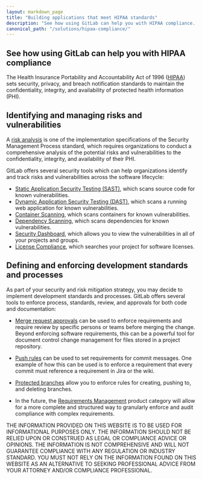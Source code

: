 ```yaml
---
layout: markdown_page
title: "Building applications that meet HIPAA standards"
description: "See how using GitLab can help you with HIPAA compliance. Find more information here!"
canonical_path: "/solutions/hipaa-compliance/"
---
```

## See how using GitLab can help you with HIPAA compliance

The  Health Insurance Portability and Accountability Act of 1996 ([HIPAA](https://www.hhs.gov/hipaa/for-professionals/index.html)) sets security, privacy, and breach notification standards to maintain the confidentiality, integrity, and availability of protected health information (PHI).

## Identifying and managing risks and vulnerabilities

A [risk analysis](https://www.hhs.gov/hipaa/for-professionals/security/guidance/final-guidance-risk-analysis/index.html) is one of the implementation specifications of the Security Management Process standard, which requires organizations to conduct a comprehensive analysis of the potential risks and vulnerabilities to the confidentiality, integrity, and availability of their PHI.

GitLab offers several security tools which can help organizations identify and track risks and vulnerabilities across the software lifecycle:

* [Static Application Security Testing (SAST)](https://docs.gitlab.com/ee/user/application_security/sast/), which scans source code for known vulnerabilities.
* [Dynamic Application Security Testing (DAST)](https://docs.gitlab.com/ee/user/application_security/dast/), which scans a running web application for known vulnerabilities.
* [Container Scanning](https://docs.gitlab.com/ee/user/application_security/container_scanning/), which scans containers for known vulnerabilities.
* [Dependency Scanning](https://docs.gitlab.com/ee/user/application_security/dependency_scanning/), which scans dependencies for known vulnerabilities.
* [Security Dashboard](https://docs.gitlab.com/ee/user/application_security/security_dashboard/), which allows you to view the vulnerabilities in all of your projects and groups.
* [License Compliance](https://docs.gitlab.com/ee/user/compliance/license_compliance/index.html), which searches your project for software licenses.

## Defining and enforcing development standards and processes

 As part of your security and risk mitigation strategy, you may decide to implement development standards and processes. GitLab offers several tools to enforce process, standards, review, and approvals for both code and documentation:

* [Merge request approvals](https://docs.gitlab.com/ee/user/project/merge_requests/approvals/) can be used to enforce requirements and require review by specific persons or teams before merging the change. Beyond enforcing software requirements, this can be a powerful tool for document control change management for files stored in a project repository.

* [Push rules](https://docs.gitlab.com/ee/push_rules/push_rules.html) can be used to set requirements for commit messages. One example of how this can be used is to enforce a requirement that every commit must reference a requirement in Jira or the wiki.

* [Protected branches](https://docs.gitlab.com/ee/user/project/protected_branches.html) allow you to enforce rules for creating, pushing to, and deleting branches.

* In the future, the [Requirements Management](https://gitlab.com/groups/gitlab-org/-/epics/670) product category will allow for a more complete and structured way to granularly enforce and audit compliance with complex requirements.

THE INFORMATION PROVIDED ON THIS WEBSITE IS TO BE USED FOR INFORMATIONAL PURPOSES ONLY. THE INFORMATION SHOULD NOT BE RELIED UPON OR CONSTRUED AS LEGAL OR COMPLIANCE ADVICE OR OPINIONS. THE INFORMATION IS NOT COMPREHENSIVE AND WILL NOT GUARANTEE COMPLIANCE WITH ANY REGULATION OR INDUSTRY STANDARD. YOU MUST NOT RELY ON THE INFORMATION FOUND ON THIS WEBSITE AS AN ALTERNATIVE TO SEEKING PROFESSIONAL ADVICE FROM YOUR ATTORNEY AND/OR COMPLIANCE PROFESSIONAL.
